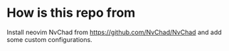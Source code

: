 # How is this repo from
Install neovim NvChad from https://github.com/NvChad/NvChad and add some custom configurations.
